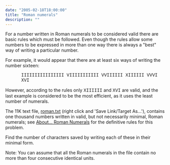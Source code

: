 ```yaml
---
date: "2005-02-18T18:00:00"
title: "Roman numerals"
description: ""
---
```


<p>For a number written in Roman numerals to be considered valid there are basic rules which must be followed. Even though the rules allow some numbers to be expressed in more than one way there is always a "best" way of writing a particular number.</p>
<p>For example, it would appear that there are at least six ways of writing the number sixteen:</p>
<p style="margin-left:50px;font-family:'courier new', monospace;">IIIIIIIIIIIIIIII
VIIIIIIIIIII
VVIIIIII
XIIIIII
VVVI
XVI</p>
<p>However, according to the rules only <span style="font-family:'courier new', monospace;">XIIIIII</span> and <span style="font-family:'courier new', monospace;">XVI</span> are valid, and the last example is considered to be the most efficient, as it uses the least number of numerals.</p>
<p>The 11K text file, <a href="/texts/p089_roman.txt">roman.txt</a> (right click and 'Save Link/Target As...'), contains one thousand numbers written in valid, but not necessarily minimal, Roman numerals; see <a href="about%3droman_numerals.html">About... Roman Numerals</a> for the definitive rules for this problem.</p>
<p>Find the number of characters saved by writing each of these in their minimal form.</p>
<p class="note">Note: You can assume that all the Roman numerals in the file contain no more than four consecutive identical units.</p>

